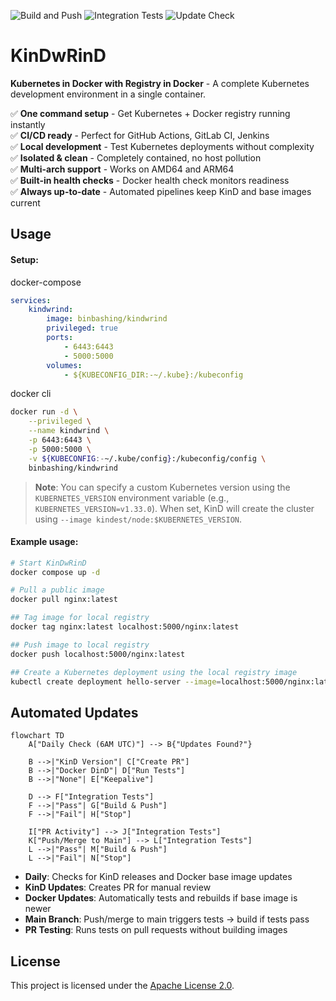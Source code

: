 ![Build and Push](https://github.com/binbashing/kindwrind/actions/workflows/merge-build-push.yaml/badge.svg)
![Integration Tests](https://github.com/binbashing/kindwrind/actions/workflows/integration-tests.yml/badge.svg)
![Update Check](https://github.com/binbashing/kindwrind/actions/workflows/update-check.yaml/badge.svg)

# KinDwRinD

**Kubernetes in Docker with Registry in Docker** - A complete Kubernetes development environment in a single container.

✅ **One command setup** - Get Kubernetes + Docker registry running instantly  
✅ **CI/CD ready** - Perfect for GitHub Actions, GitLab CI, Jenkins  
✅ **Local development** - Test Kubernetes deployments without complexity  
✅ **Isolated & clean** - Completely contained, no host pollution  
✅ **Multi-arch support** - Works on AMD64 and ARM64  
✅ **Built-in health checks** - Docker health check monitors readiness  
✅ **Always up-to-date** - Automated pipelines keep KinD and base images current

## Usage

#### Setup:

docker-compose
```yaml
services:
    kindwrind:
        image: binbashing/kindwrind
        privileged: true
        ports:
            - 6443:6443
            - 5000:5000
        volumes:
            - ${KUBECONFIG_DIR:-~/.kube}:/kubeconfig
```

docker cli
```bash
docker run -d \
    --privileged \
    --name kindwrind \
    -p 6443:6443 \
    -p 5000:5000 \
    -v ${KUBECONFIG:-~/.kube/config}:/kubeconfig/config \
    binbashing/kindwrind
```

> **Note**: You can specify a custom Kubernetes version using the `KUBERNETES_VERSION` environment variable (e.g., `KUBERNETES_VERSION=v1.33.0`). When set, KinD will create the cluster using `--image kindest/node:$KUBERNETES_VERSION`.

#### Example usage:

```bash
# Start KinDwRinD
docker compose up -d

# Pull a public image
docker pull nginx:latest

## Tag image for local registry
docker tag nginx:latest localhost:5000/nginx:latest

## Push image to local registry
docker push localhost:5000/nginx:latest

## Create a Kubernetes deployment using the local registry image
kubectl create deployment hello-server --image=localhost:5000/nginx:latest 
```

## Automated Updates

```mermaid
flowchart TD
    A["Daily Check (6AM UTC)"] --> B{"Updates Found?"}
    
    B -->|"KinD Version"| C["Create PR"]
    B -->|"Docker DinD"| D["Run Tests"]
    B -->|"None"| E["Keepalive"]
    
    D --> F["Integration Tests"]
    F -->|"Pass"| G["Build & Push"]
    F -->|"Fail"| H["Stop"]
    
    I["PR Activity"] --> J["Integration Tests"]
    K["Push/Merge to Main"] --> L["Integration Tests"]
    L -->|"Pass"| M["Build & Push"]
    L -->|"Fail"| N["Stop"]
```

- **Daily**: Checks for KinD releases and Docker base image updates
- **KinD Updates**: Creates PR for manual review  
- **Docker Updates**: Automatically tests and rebuilds if base image is newer
- **Main Branch**: Push/merge to main triggers tests → build if tests pass
- **PR Testing**: Runs tests on pull requests without building images

## License

This project is licensed under the [Apache License 2.0](LICENSE).
